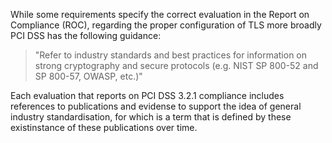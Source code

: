 While some requirements specify the correct evaluation in the Report on Compliance (ROC), regarding the proper configuration of TLS more broadly PCI DSS has the following guidance:

> "Refer to industry standards and best practices for information on strong cryptography and secure protocols (e.g. NIST SP 800-52 and SP 800-57, OWASP, etc.)"

Each evaluation that reports on PCI DSS 3.2.1 compliance includes references to publications and evidense to support the idea of general industry standardisation, for which is a term that is defined by these existinstance of these publications over time.